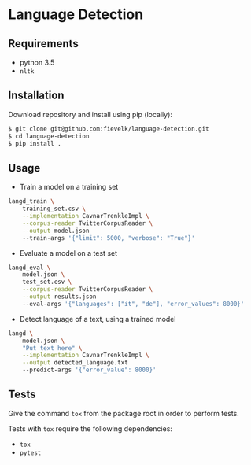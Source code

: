 # Language Detection

## Requirements

- python 3.5
- `nltk`

## Installation

Download repository and install using pip (locally):

```bash
$ git clone git@github.com:fievelk/language-detection.git
$ cd language-detection
$ pip install .
```

## Usage

- Train a model on a training set

```bash
langd_train \
    training_set.csv \
    --implementation CavnarTrenkleImpl \
    --corpus-reader TwitterCorpusReader \
    --output model.json
    --train-args '{"limit": 5000, "verbose": "True"}'
```

- Evaluate a model on a test set

```bash
langd_eval \
    model.json \
    test_set.csv \
    --corpus-reader TwitterCorpusReader \
    --output results.json
    --eval-args '{"languages": ["it", "de"], "error_values": 8000}'
```

- Detect language of a text, using a trained model

```bash
langd \
    model.json \
    "Put text here" \
    --implementation CavnarTrenkleImpl \
    --output detected_language.txt
    --predict-args '{"error_value": 8000}'
```

## Tests

Give the command `tox` from the package root in order to perform tests.

Tests with `tox` require the following dependencies:

- `tox`
- `pytest`
